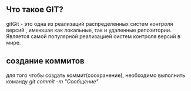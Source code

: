 ## Что такое GIT?

gitGit - это одна из реализаций распределенных систем контроля версий , имеюшая как локальные, так и удаленные репозитории. Является самой популярной реализацией систем контроля версий в мире.
## создание коммитов

для того чтобы создать коммит(соохранение), необходимо выполнить команду *git commit -m "Сообщение"*
